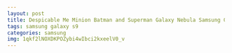 ```yaml
---
layout: post
title: Despicable Me Minion Batman and Superman Galaxy Nebula Samsung Galaxy S9 Case
tags: samsung galaxy s9
categories: samsung
img: 1qkf2lNOXDKPOZybi4wIbci2kxeelV0_v
---
```

